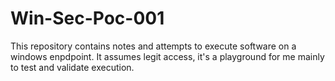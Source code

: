 # Win-Sec-Poc-001

This repository contains notes and attempts to execute software on a windows enpdpoint. It assumes legit access, it's a playground for me mainly to test and validate execution. 
